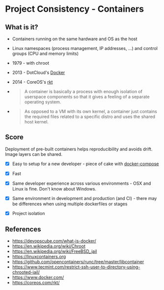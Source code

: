 # Project Consistency - Containers

## What is it?

* Containers running on the same hardware and OS as the host
* Linux namespaces (process management, IP addresses, ...) and control groups (CPU and memory limits)
* 1979 - with chroot
* 2013 - DotCloud's [Docker](https://www.docker.com/)
* 2014 - CoreOS's [rkt](https://coreos.com/rkt/)

* > A container is basically a process with enough isolation of userspace components so that it gives a feeling of a separate operating system.

* > As opposed to a VM with its own kernel, a container just contains the required files related to a specific distro and uses the shared host kernel.

## Score

Deployment of pre-built containers helps reproducibility and avoids drift. Image layers can be shared.

* [x] Easy to setup for a new developer - piece of cake with [docker-compose](https://docs.docker.com/compose/)
* [x] Fast
* [x] Same developer experience across various environments - OSX and Linux is fine. Don't know about Windows.
* [x] Same environment in development and production (and CI) - there may be differences when using multiple dockerfiles or stages
* [x] Project isolation



## References

* https://devopscube.com/what-is-docker/
* https://en.wikipedia.org/wiki/Chroot
* https://en.wikipedia.org/wiki/FreeBSD_jail
* https://linuxcontainers.org
* https://github.com/opencontainers/runc/tree/master/libcontainer
* https://www.tecmint.com/restrict-ssh-user-to-directory-using-chrooted-jail/
* https://www.docker.com/
* https://coreos.com/rkt/
